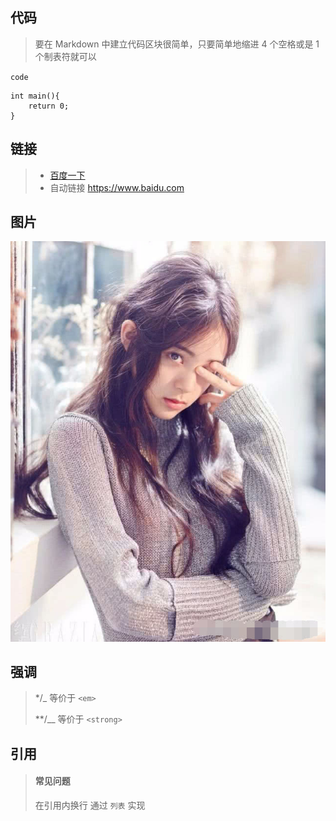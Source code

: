 ## 代码
> 要在 Markdown 中建立代码区块很简单，只要简单地缩进 4 个空格或是 1 个制表符就可以

`code`
```
int main(){
    return 0;
}
```
## 链接
> * [百度一下](https://www.baidu.com)
> * 自动链接 <https://www.baidu.com>

## 图片
![beauty](IMG/beauty.jpg "欧亚娜娜")

## 强调
> */_  等价于 `<em>`
> 
> **/__ 等价于 `<strong>`

## 引用
> #### 常见问题
> 在引用内换行
> 通过 `列表` 实现